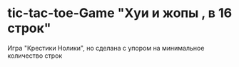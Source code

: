 # tic-tac-toe-Game "Хуи и жопы , в 16 строк"
Игра "Крестики Нолики", но сделана с упором на минимальное количество строк
